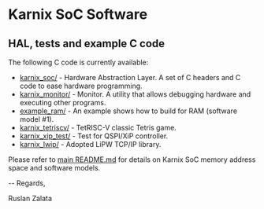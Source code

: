 # Karnix SoC Software

## HAL, tests and example C code

The following C code is currently available:

  * [karnix_soc/](karnix_soc/) - Hardware Abstraction Layer. A set of C headers and C code to ease hardware programming.
  * [karnix_monitor/](karnix_monitor/) - Monitor. A utility that allows debugging hardware and executing other programs.
  * [example_ram/](karnix/example_ram/) - An example shows how to build for RAM (software model #1).
  * [karnix_tetriscv/](karnix_tetriscv/) - TetRISC-V classic Tetris game.
  * [karnix_xip_test/](karnix_xip_test/) - Test for QSPI/XiP controller.
  * [karnix_lwip/](karnix_lwip/) - Adopted LiPW TCP/IP library.


Please refer to [main README.md](../../../../README.md) for details on Karnix SoC memory address space and software models.

--
Regards,

Ruslan Zalata
